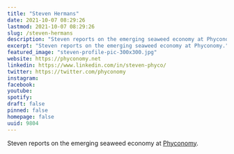 ```yaml
---
title: "Steven Hermans"
date: 2021-10-07 08:29:26
lastmod: 2021-10-07 08:29:26
slug: /steven-hermans
description: "Steven reports on the emerging seaweed economy at Phyconomy."
excerpt: "Steven reports on the emerging seaweed economy at Phyconomy."
featured_image: "steven-profile-pic-300x300.jpg"
website: https://phyconomy.net
linkedin: https://www.linkedin.com/in/steven-phyco/
twitter: https://twitter.com/phyconomy
instagram: 
facebook: 
youtube: 
spotify: 
draft: false
pinned: false
homepage: false
uuid: 9804
---
```

Steven reports on the emerging seaweed economy at
[Phyconomy](https://phyconomy.net).
